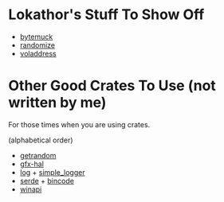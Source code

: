 
# Lokathor's Stuff To Show Off

* [bytemuck](https://crates.io/crates/bytemuck)
* [randomize](https://crates.io/crates/randomize)
* [voladdress](https://crates.io/crates/voladdress)

# Other Good Crates To Use (not written by me)

For those times when you are using crates.

(alphabetical order)

* [getrandom](https://crates.io/crates/getrandom)
* [gfx-hal](https://crates.io/crates/gfx-hal)
* [log](https://crates.io/crates/log) + [simple_logger](https://crates.io/crates/simple_logger)
* [serde](https://crates.io/crates/serde) + [bincode](https://crates.io/crates/bincode)
* [winapi](https://crates.io/crates/winapi)
